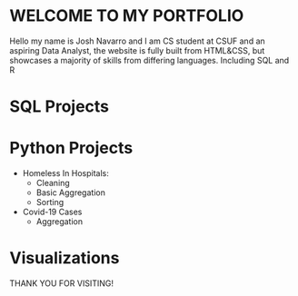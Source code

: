 # WELCOME TO MY PORTFOLIO
Hello my name is Josh Navarro and I am  CS student at CSUF and an aspiring Data Analyst,
the website is fully built from HTML&CSS, but showcases a majority of skills from differing languages. 
Including SQL and R

# SQL Projects

# Python Projects
- Homeless In Hospitals:
    - Cleaning
    - Basic Aggregation
    - Sorting
- Covid-19 Cases
    - Aggregation

# Visualizations

THANK YOU FOR VISITING!
